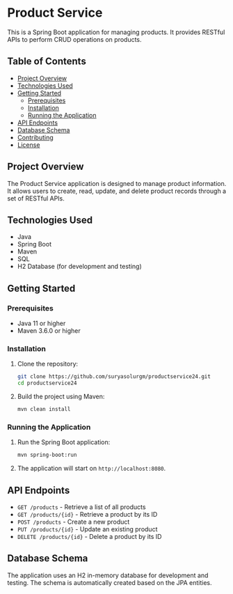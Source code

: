 # Product Service

This is a Spring Boot application for managing products. It provides RESTful APIs to perform CRUD operations on products.

## Table of Contents

- [Project Overview](#project-overview)
- [Technologies Used](#technologies-used)
- [Getting Started](#getting-started)
  - [Prerequisites](#prerequisites)
  - [Installation](#installation)
  - [Running the Application](#running-the-application)
- [API Endpoints](#api-endpoints)
- [Database Schema](#database-schema)
- [Contributing](#contributing)
- [License](#license)

## Project Overview

The Product Service application is designed to manage product information. It allows users to create, read, update, and delete product records through a set of RESTful APIs.

## Technologies Used

- Java
- Spring Boot
- Maven
- SQL
- H2 Database (for development and testing)

## Getting Started

### Prerequisites

- Java 11 or higher
- Maven 3.6.0 or higher

### Installation

1. Clone the repository:
   ```sh
   git clone https://github.com/suryasolurgm/productservice24.git
   cd productservice24
2. Build the project using Maven:
   ```sh
   mvn clean install    
### Running the Application

1. Run the Spring Boot application:
   ```sh
   mvn spring-boot:run
2. The application will start on `http://localhost:8080`.

## API Endpoints

- `GET /products` - Retrieve a list of all products
- `GET /products/{id}` - Retrieve a product by its ID
- `POST /products` - Create a new product
- `PUT /products/{id}` - Update an existing product
- `DELETE /products/{id}` - Delete a product by its ID

## Database Schema

The application uses an H2 in-memory database for development and testing. The schema is automatically created based on the JPA entities.      
